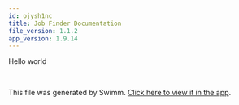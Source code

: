 ```yaml
---
id: ojysh1nc
title: Job Finder Documentation
file_version: 1.1.2
app_version: 1.9.14
---
```


Hello world

<br/>

This file was generated by Swimm. [Click here to view it in the app](https://app.swimm.io/repos/Z2l0aHViJTNBJTNBam9iLWZpbmRlci1tZXJuLWFwcCUzQSUzQVNhcHBoaXJlU21pdGg=/docs/ojysh1nc).
